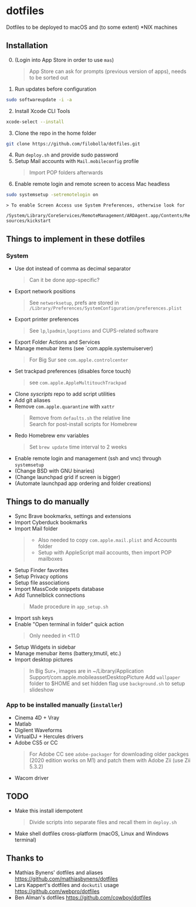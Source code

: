 # dotfiles
Dotfiles to be deployed to macOS and (to some extent) *NIX machines

## Installation
0. (Login into App Store in order to use `mas`)
	> App Store can ask for prompts (previous version of apps), needs to be sorted out
1. Run updates before configuration
``` bash 
sudo softwareupdate -i -a
```
2. Install Xcode CLI Tools
``` bash
xcode-select --install
```
3. Clone the repo in the home folder
``` bash
git clone https://github.com/filobolla/dotfiles.git
```
4. Run `deploy.sh` and provide sudo password
5. Setup Mail accounts with `Mail.mobileconfig` profile
	> Import POP folders afterwards
6. Enable remote login and remote screen to access Mac headless
``` bash
sudo systemsetup -setremotelogin on
```
	> To enable Screen Access use System Preferences, otherwise look for
`/System/Library/CoreServices/RemoteManagement/ARDAgent.app/Contents/Resources/kickstart`

## Things to implement in these dotfiles
### System
- Use dot instead of comma as decimal separator
    > Can it be done app-specific?
- Export network positions
	> See `networksetup`, prefs are stored in `/Library/Preferences/SystemConfiguration/preferences.plist`
- Export printer preferences
	> See `lp`,`lpadmin`,`lpoptions` and CUPS-related software
- Export Folder Actions and Services
- Manage menubar items (see `com.apple.systemuiserver)
	> For Big Sur see `com.apple.controlcenter`
- Set trackpad preferences (disables force touch)
	> see `com.apple.AppleMultitouchTrackpad`
- Clone _syscripts_ repo to add script utilities
- Add git aliases
- Remove `com.apple.quarantine` with `xattr`
	> Remove from `defaults.sh` the relative line  
	Search for post-install scripts for Homebrew
- Redo Homebrew env variables
	> Set `brew update` time interval to 2 weeks
- Enable remote login and management (ssh and vnc) through `systemsetup`
- (Change BSD with GNU binaries)
- (Change launchpad grid if screen is bigger)
- (Automate launchpad app ordering and folder creations)

## Things to do manually
- Sync Brave bookmarks, settings and extensions
- Import Cyberduck bookmarks
- Import Mail folder
	> - Also needed to copy `com.apple.mail.plist` and Accounts folder  
	> - Setup with AppleScript mail accounts, then import POP mailboxes
- Setup Finder favorites
- Setup Privacy options
- Setup file associations
- Import MassCode snippets database
- Add Tunnelblick connections
	> Made procedure in `app_setup.sh`
- Import ssh keys
- Enable "Open terminal in folder" quick action
	> Only needed in <11.0
- Setup Widgets in sidebar
- Manage menubar items (battery,tmutil, etc.)
- Import desktop pictures
	> In Big Sur+, images are in ~/Library/Application Support/com.apple.mobileassetDesktopPicture
	> Add `wallpaper` folder to $HOME and set hidden flag
	> use `background.sh` to setup slideshow

### App to be installed manually (`installer`)
- Cinema 4D + Vray
- Matlab
- Digilent Waveforms
- VirtualDJ + Hercules drivers
- Adobe CS5 or CC
	> For Adobe CC see `adobe-packager` for downloading older packges (2020 edition works on M1) and patch them with Adobe Zii (use Zii 5.3.2)
- Wacom driver

## TODO
- Make this install idempotent
	> Divide scripts into separate files and recall them in `deploy.sh`
- Make shell dotfiles cross-platform (macOS, Linux and Windows terminal)

## Thanks to
- Mathias Bynens' dotfiles and aliases https://github.com/mathiasbynens/dotfiles 
- Lars Kappert's dotfiles and `dockutil` usage https://github.com/webpro/dotfiles
- Ben Alman's dotfiles https://github.com/cowboy/dotfiles
